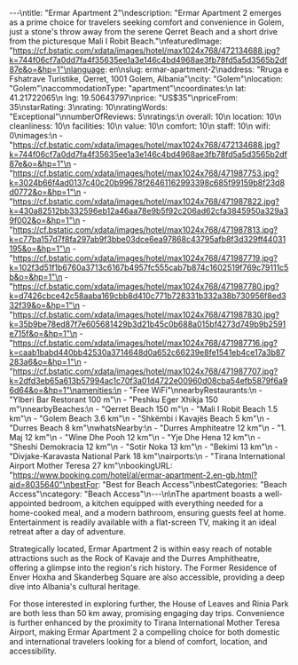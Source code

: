 ---\ntitle: "Ermar Apartment 2"\ndescription: "Ermar Apartment 2 emerges as a prime choice for travelers seeking comfort and convenience in Golem, just a stone's throw away from the serene Qerret Beach and a short drive from the picturesque Mali I Robit Beach."\nfeaturedImage: "https://cf.bstatic.com/xdata/images/hotel/max1024x768/472134688.jpg?k=744f06cf7a0dd7fa4f35635ee1a3e146c4bd4968ae3fb78fd5a5d3565b2df87e&o=&hp=1"\nlanguage: en\nslug: ermar-apartment-2\naddress: "Rruga e Fshatrave Turistike, Qerret, 1001 Golem, Albania"\ncity: "Golem"\nlocation: "Golem"\naccommodationType: "apartment"\ncoordinates:\n  lat: 41.21722065\n  lng: 19.50643797\nprice: "US$35"\npriceFrom: 35\nstarRating: 3\nrating: 10\nratingWords: "Exceptional"\nnumberOfReviews: 5\nratings:\n  overall: 10\n  location: 10\n  cleanliness: 10\n  facilities: 10\n  value: 10\n  comfort: 10\n  staff: 10\n  wifi: 0\nimages:\n  - "https://cf.bstatic.com/xdata/images/hotel/max1024x768/472134688.jpg?k=744f06cf7a0dd7fa4f35635ee1a3e146c4bd4968ae3fb78fd5a5d3565b2df87e&o=&hp=1"\n  - "https://cf.bstatic.com/xdata/images/hotel/max1024x768/471987753.jpg?k=3024b66f4ad0137c40c20b99678f26461162993398c685f99159b8f23d8d0772&o=&hp=1"\n  - "https://cf.bstatic.com/xdata/images/hotel/max1024x768/471987822.jpg?k=430a82512bb332596eb12a46aa78e9b5f92c206ad62cfa3845950a329a39f002&o=&hp=1"\n  - "https://cf.bstatic.com/xdata/images/hotel/max1024x768/471987813.jpg?k=c77ba157d7f8fa297ab9f3bbe03dce6ea97868c43795afb8f3d329ff44031195&o=&hp=1"\n  - "https://cf.bstatic.com/xdata/images/hotel/max1024x768/471987719.jpg?k=102f3d51f1b6760a3713c6167b4957fc555cab7b874c1602519f769c79111c5b&o=&hp=1"\n  - "https://cf.bstatic.com/xdata/images/hotel/max1024x768/471987780.jpg?k=d7426cbce42c58aaba169cbb8d410c771b728331b332a38b730956f8ed332f39&o=&hp=1"\n  - "https://cf.bstatic.com/xdata/images/hotel/max1024x768/471987830.jpg?k=35b9be78ed87f7e605681429b3d21b45c0b688a015bf4273d749b9b2591e715f&o=&hp=1"\n  - "https://cf.bstatic.com/xdata/images/hotel/max1024x768/471987716.jpg?k=caab1babd440bb42530a3714648d0a652c66239e8fe1541eb4ce17a3b87283a6&o=&hp=1"\n  - "https://cf.bstatic.com/xdata/images/hotel/max1024x768/471987707.jpg?k=2dfd3eb65a613b57994ac1c70f3a01d4722e00960d08cba54efb5879f6a96d64&o=&hp=1"\namenities:\n  - "Free WiFi"\nnearbyRestaurants:\n  - "Ylberi Bar Restorant 100 m"\n  - "Peshku Eger Xhikja 150 m"\nnearbyBeaches:\n  - "Qerret Beach 150 m"\n  - "Mali I Robit Beach 1.5 km"\n  - "Golem Beach 3.6 km"\n  - "Shkëmbi i Kavajës Beach 5 km"\n  - "Durres Beach 8 km"\nwhatsNearby:\n  - "Durres Amphiteatre 12 km"\n  - "1. Maj 12 km"\n  - "Wine Dhe Pooh 12 km"\n  - "Yje Dhe Hena 12 km"\n  - "Sheshi Demokracia 12 km"\n  - "Sotir Noka 13 km"\n  - "Bekimi 13 km"\n  - "Divjake-Karavasta National Park 18 km"\nairports:\n  - "Tirana International Airport Mother Teresa 27 km"\nbookingURL: "https://www.booking.com/hotel/al/ermar-apartment-2.en-gb.html?aid=8035640"\nbestFor: "Best for Beach Access"\nbestCategories: "Beach Access"\ncategory: "Beach Access"\n---\n\nThe apartment boasts a well-appointed bedroom, a kitchen equipped with everything needed for a home-cooked meal, and a modern bathroom, ensuring guests feel at home. Entertainment is readily available with a flat-screen TV, making it an ideal retreat after a day of adventure.

Strategically located, Ermar Apartment 2 is within easy reach of notable attractions such as the Rock of Kavaje and the Durres Amphitheatre, offering a glimpse into the region's rich history. The Former Residence of Enver Hoxha and Skanderbeg Square are also accessible, providing a deep dive into Albania's cultural heritage.

For those interested in exploring further, the House of Leaves and Rinia Park are both less than 50 km away, promising engaging day trips. Convenience is further enhanced by the proximity to Tirana International Mother Teresa Airport, making Ermar Apartment 2 a compelling choice for both domestic and international travelers looking for a blend of comfort, location, and accessibility.